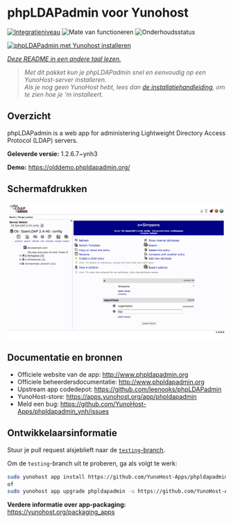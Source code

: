 <!--
NB: Deze README is automatisch gegenereerd door <https://github.com/YunoHost/apps/tree/master/tools/readme_generator>
Hij mag NIET handmatig aangepast worden.
-->

# phpLDAPadmin voor Yunohost

[![Integratieniveau](https://apps.yunohost.org/badge/integration/phpldapadmin)](https://ci-apps.yunohost.org/ci/apps/phpldapadmin/)
![Mate van functioneren](https://apps.yunohost.org/badge/state/phpldapadmin)
![Onderhoudsstatus](https://apps.yunohost.org/badge/maintained/phpldapadmin)

[![phpLDAPadmin met Yunohost installeren](https://install-app.yunohost.org/install-with-yunohost.svg)](https://install-app.yunohost.org/?app=phpldapadmin)

*[Deze README in een andere taal lezen.](./ALL_README.md)*

> *Met dit pakket kun je phpLDAPadmin snel en eenvoudig op een YunoHost-server installeren.*  
> *Als je nog geen YunoHost hebt, lees dan [de installatiehandleiding](https://yunohost.org/install), om te zien hoe je 'm installeert.*

## Overzicht

phpLDAPadmin is a web app for administering Lightweight Directory Access Protocol (LDAP) servers.

**Geleverde versie:** 1.2.6.7~ynh3

**Demo:** <https://olddemo.phpldapadmin.org/>

## Schermafdrukken

![Schermafdrukken van phpLDAPadmin](./doc/screenshots/screenshot.png)

## Documentatie en bronnen

- Officiele website van de app: <http://www.phpldapadmin.org>
- Officiele beheerdersdocumentatie: <http://www.phpldapadmin.org>
- Upstream app codedepot: <https://github.com/leenooks/phpLDAPadmin>
- YunoHost-store: <https://apps.yunohost.org/app/phpldapadmin>
- Meld een bug: <https://github.com/YunoHost-Apps/phpldapadmin_ynh/issues>

## Ontwikkelaarsinformatie

Stuur je pull request alsjeblieft naar de [`testing`-branch](https://github.com/YunoHost-Apps/phpldapadmin_ynh/tree/testing).

Om de `testing`-branch uit te proberen, ga als volgt te werk:

```bash
sudo yunohost app install https://github.com/YunoHost-Apps/phpldapadmin_ynh/tree/testing --debug
of
sudo yunohost app upgrade phpldapadmin -u https://github.com/YunoHost-Apps/phpldapadmin_ynh/tree/testing --debug
```

**Verdere informatie over app-packaging:** <https://yunohost.org/packaging_apps>
